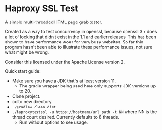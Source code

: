 # Haproxy SSL Test

A simple multi-threaded HTML page grab tester.

Created as a way to test concurrency in openssl, because openssl 3.x
does a lot of locking that didn't exist in the 1.1 and earlier releases.
This has been shown to have performance woes for very busy websites.
So far this program hasn't been able to illustrate these performance
issues, not sure what might be wrong.

Consider this licensed under the Apache License version 2.

Quick start guide:

* Make sure you have a JDK that's at least version 11.
  * The gradle wrapper being used here only supports JDK versions up to 20.
* Clone project.
* cd to new directory.
* `./gradlew clean dist`
* `./haproxytestssl -u https://hostname/url_path -t NN` where NN is the
thread count desired.  Currently defaults to 8 threads.
  * Run without options to see usage.

